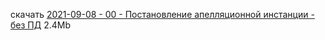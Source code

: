 скачать [2021-09-08 - 00 - Постановление апелляционной инстанции - без ПД](https://raw.githubusercontent.com/polnomochiya-prava/net-polnomochiy-y-doveritelya-sovcombank-public/master/docs/dokumenty-v-sud-dele/2021-09-08-00-sud-postanovlenie-apelyacionnoi-instancii/2021-09-08%20-%2000%20-%20%D0%9F%D0%BE%D1%81%D1%82%D0%B0%D0%BD%D0%BE%D0%B2%D0%BB%D0%B5%D0%BD%D0%B8%D0%B5%20%D0%B0%D0%BF%D0%B5%D0%BB%D0%BB%D1%8F%D1%86%D0%B8%D0%BE%D0%BD%D0%BD%D0%BE%D0%B9%20%D0%B8%D0%BD%D1%81%D1%82%D0%B0%D0%BD%D1%86%D0%B8%D0%B8%20-%20%D0%B1%D0%B5%D0%B7%20%D0%9F%D0%94) 2.4Mb
